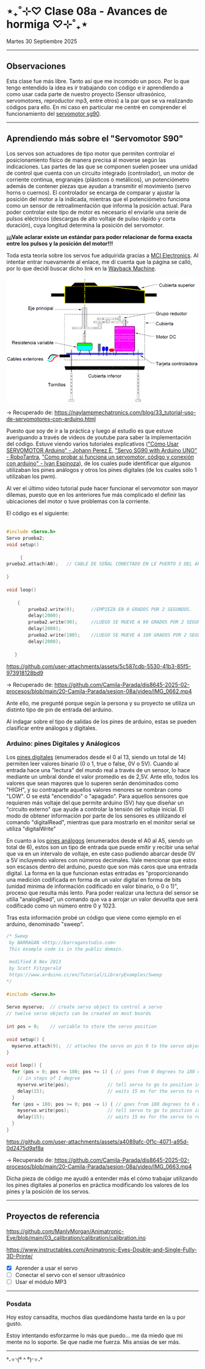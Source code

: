 # ⋆₊˚⊹♡ Clase 08a - Avances de hormiga ♡⊹˚₊⋆

Martes 30 Septiembre 2025

***

## Observaciones

Esta clase fue más libre. Tanto así que me incomodo un poco. Por lo que tengo entendido la idea es ir trabajando con código e ir aprendiendo a como usar cada parte de nuestro proyecto (Sensor ultrasónico, servomotores, reproductor mp3, entre otros) a la par que se va realizando códigos para ello.
En mi caso en particular me centré en comprender el funcionamiento del [servomotor sg90](https://arduino.cl/producto/micro-servo-motor-sg90-9g/?srsltid=AfmBOopUK1FSSvEOeee794pcjIBccD8B2MQF36GlEjuMTAzqI4rHkSnN).

***

## Aprendiendo más sobre el "Servomotor S90"

Los servos son actuadores de tipo motor que permiten controlar el posicionamiento físico de manera precisa al moverse según las indicaciones.
Las partes de las que se componen suelen poseer una unidad de control que cuenta con un circuito integrado (controlador), un motor de corriente continua, engranajes (plásticos o metálicos), un potenciómetro además de contener piezas que ayudan a transmitir el movimiento (servo horns o cuernos).
El controlador se encarga de comparar y ajustar la posición del motor a la indicada, mientras que el potenciómetro funciona como un sensor de retroalimentación que informa la posición actual.
Para poder controlar este tipo de motor es necesario el enviarle una serie de pulsos eléctricos (descargas de alto voltaje de pulso rápido y corta duración), cuya longitud determina la posición del servomotor. 

**¡¡¡Vale aclarar existe un estándar para poder relacionar de forma exacta entre los pulsos y la posición del motor!!!**

Toda esta teoría sobre los servos fue adquirida gracias a [MCI Electronics](https://cursos.mcielectronics.cl/2023/06/28/como-utilizar-un-servo-motor-con-arduino). Al intentar entrar nuevamente al enlace, me dí cuenta que la página se calló, por lo que decidí buscar dicho link en la [Wayback Machine](https://web.archive.org/web/20240421145837/https://cursos.mcielectronics.cl/2023/06/28/como-utilizar-un-servo-motor-con-arduino/).

![imagen](./imagenes/servomotor-partes.png)

-> Recuperado de: https://naylampmechatronics.com/blog/33_tutorial-uso-de-servomotores-con-arduino.html

Puesto que soy de ir a la práctica y luego al estudio es que estuve averiguando a través de videos de youtube para saber la implementación del código. Estuve viendo varios tutoriales explicativos (["Cómo Usar SERVOMOTOR Arduino" - Johann Perez E](https://youtu.be/GUhPrO1BEJ0?si=34x7leOxCQy0DmKY), ["Servo SG90 with Arduino UNO" - RoboTantra](https://youtu.be/5bEHd8h_p-k?si=yi9lFM3OvyYMu7ic), ["Como probar si funciona un servomotor, código y conexión con arduino" - Ivan Espinoza](https://youtu.be/X-xXYQfeaMo?si=8sMIqRgPhZVGC06c)), de los cuales pude identificar que algunos utilizaban los pines análogos y otros los pines digitales (de los cuales sólo 1 utilizaban los pwm).

Al ver el último video tutorial pude hacer funcionar el servomotor son mayor dilemas, puesto que en los anteriores fue más complicado el definir las ubicaciones del motor o tuve problemas con la corriente.

El código es el siguiente:

``` cpp

#include <Servo.h>
Servo prueba2; 
void setup() 
     
     {
prueba2.attach(A0);   // CABLE DE SEÑAL CONECTADO EN LE PUERTO 3 DEL ARDUINO UNO

}

void loop() 

    {
        prueba2.write(0);      //EMPIEZA EN 0 GRADOS POR 2 SEGUNDOS.
        delay(2000); 
        prueba2.write(90);     //LUEGO SE MUEVE A 90 GRADOS POR 2 SEGUNDOS. 
        delay(2000); 
        prueba2.write(180);    //LUEGO SE MUEVE A 180 GRADOS POR 2 SEGUNDOS.
        delay(2000); 
        
   }

```

https://github.com/user-attachments/assets/5c587cdb-5530-41b3-85f5-973918128bd9

-> Recuperado de: https://github.com/Camila-Parada/dis8645-2025-02-procesos/blob/main/20-Camila-Parada/sesion-08a/video/IMG_0662.mp4

Ante ello, me pregunté porque según la persona y su proyecto se utiliza un distinto tipo de pin de entrada del arduino.

Al indagar sobre el tipo de salidas de los pines de arduino, estas se pueden clasificar entre análogos y digitales.

### Arduino: pines Digitales y Análogicos

Los [pines digitales](https://controlautomaticoeducacion.com/sistemas-embebidos/arduino/entradas-digitales/) (enumerados desde el 0 al 13, siendo un total de 14) permiten leer valores binario (0 o 1, true o false, 0V o 5V). Cuando al entrada hace una "lectura" del mundo real a través de un sensor, lo hace mediante un umbral donde el valor promedio es de 2,5V. Ante ello, todos los valores que sean mayores que lo superen serán denóminados como "HIGH", y su contraparte aquellos valores menores se nombran como "LOW". O se está "encendido" o "apagado". Para aquellos sensores que requieren más voltaje del que permite arduino (5V) hay que diseñar un "circuito externo" que ayude a controlar la tensión del voltaje inicial. El modo de obtener información por parte de los sensores es utilizando el comando "digitalRead", mientras que para mostrarlo en el monitor serial se utiliza "digitalWrite"

En cuanto a los [pines análogos](https://cursos.mcielectronics.cl/2022/08/27/entradas-analogicas-en-arduino/) (enumerados desde el A0 al A5, siendo un total de 6), estos son un tipo de entrada que puede emitir y recibir una señal que va en un intervalo de voltaje, en este caso pudiendo abarcar desde 0V a 5V incluyendo valores con números decimales. Vale mencionar que estos son escasos dentro del arduino, puesto que son más caros que una entrada digital. La forma en la que funcionan estas entradas es "proporcionando una medición codificada en forma de un valor digital en forma de bits (unidad minima de información codificado en valor binario, o 0 o 1)", proceso que resulta más lento. Para poder realizar una lectura del sensor se utilia "analogRead", un comando que va a arrojar un valor devuelta que será codificado como un número entre 0 y 1023.

Tras esta información probé un código que viene como ejemplo en el arduino, denominado "sweep".

``` cpp
/* Sweep
 by BARRAGAN <http://barraganstudio.com>
 This example code is in the public domain.

 modified 8 Nov 2013
 by Scott Fitzgerald
 https://www.arduino.cc/en/Tutorial/LibraryExamples/Sweep
*/

#include <Servo.h>

Servo myservo;  // create servo object to control a servo
// twelve servo objects can be created on most boards

int pos = 0;    // variable to store the servo position

void setup() {
  myservo.attach(9);  // attaches the servo on pin 9 to the servo object
}

void loop() {
  for (pos = 0; pos <= 180; pos += 1) { // goes from 0 degrees to 180 degrees
    // in steps of 1 degree
    myservo.write(pos);              // tell servo to go to position in variable 'pos'
    delay(15);                       // waits 15 ms for the servo to reach the position
  }
  for (pos = 180; pos >= 0; pos -= 1) { // goes from 180 degrees to 0 degrees
    myservo.write(pos);              // tell servo to go to position in variable 'pos'
    delay(15);                       // waits 15 ms for the servo to reach the position
  }
}

```

https://github.com/user-attachments/assets/a4089afc-0f1c-4071-a95d-0d2475d9af8a

-> Recuperado de: https://github.com/Camila-Parada/dis8645-2025-02-procesos/blob/main/20-Camila-Parada/sesion-08a/video/IMG_0663.mp4

Dicha pieza de código me ayudó a entender más el cómo trabajar utilizando los pines digitales al ponerlos en práctica modificando los valores de los pines y la posición de los servos.

***

## Proyectos de referencia

https://github.com/ManlyMorgan/Animatronic-Eye/blob/main/03_calibration/calibration/calibration.ino

https://www.instructables.com/Animatronic-Eyes-Double-and-Single-Fully-3D-Printe/

- [x] Aprender a usar el servo
- [ ] Conectar el servo con el sensor ultrasónico
- [ ] Usar el módulo MP3

***

### Posdata

Hoy estoy cansadita, muchos días quedándome hasta tarde en la u por gusto.

Estoy intentando esforzarme lo más que puedo... me da miedo que mi mente no lo soporte.
Se que nadie me fuerza. Mis ansias de ser más.

***

°˖✧◝(⁰ ^ ⁰)◜✧˖°
